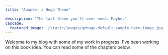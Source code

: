 ```yaml
---
title: "Ananke: a Hugo Theme"

description: "The last theme you'll ever need. Maybe."
cascade:
  featured_image: '/static/images/gohugo-default-sample-hero-image.jpg'
---
```

Welcome to my blog with some of my work in progress. I've been working on this book idea. You can read some of the chapters below.
